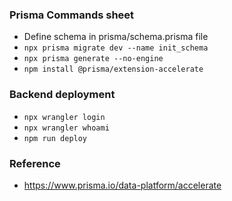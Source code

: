 ### Prisma Commands sheet

- Define schema in prisma/schema.prisma file    
- `npx prisma migrate dev --name init_schema`
- `npx prisma generate --no-engine`
- `npm install @prisma/extension-accelerate`    


### Backend deployment
- `npx wrangler login`
- `npx wrangler whoami`
- `npm run deploy`

### Reference
- https://www.prisma.io/data-platform/accelerate